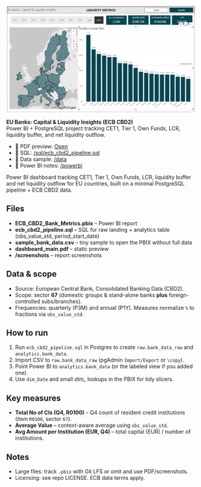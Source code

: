 ![Liquidity metrics](docs/screenshots/Liquidity%20metrics%20screenshot.png)

**EU Banks: Capital & Liquidity Insights (ECB CBD2)**  
Power BI + PostgreSQL project tracking CET1, Tier 1, Own Funds, LCR, liquidity buffer, and net liquidity outflow.

- 📄 PDF preview: [Open](docs/EU%20Banks%20_%20Capital%20%26%20Liquidity%20Insights.pdf)
- 📁 SQL: [/sql/ecb_cbd2_pipeline.sql](sql/ecb_cbd2_pipeline.sql)
- 📁 Data sample: [/data](data/)
- 📁 Power BI notes: [/powerbi](powerbi/)

Power BI dashboard tracking CET1, Tier 1, Own Funds, LCR, liquidity buffer and net liquidity outflow for EU countries, built on a minimal PostgreSQL pipeline + ECB CBD2 data.

## Files
- **ECB_CBD2_Bank_Metrics.pbix** – Power BI report
- **ecb_cbd2_pipeline.sql** – SQL for raw landing + analytics table (obs_value_std, period_start_date)
- **sample_bank_data.csv** – tiny sample to open the PBIX without full data
- **dashboard_main.pdf** – static preview
- **/screenshots** – report screenshots

## Data & scope
- Source: European Central Bank, Consolidated Banking Data (CBD2).
- Scope: sector **67** (domestic groups & stand-alone banks **plus** foreign-controlled subs/branches).
- Frequencies: quarterly (P3M) and annual (P1Y). Measures normalize `%` to fractions via `obs_value_std`.

## How to run
1. Run `ecb_cbd2_pipeline.sql` in Postgres to create `raw.bank_data_raw` and `analytics.bank_data`.
2. Import CSV to `raw.bank_data_raw` (pgAdmin `Import/Export` or `\copy`).
3. Point Power BI to `analytics.bank_data` (or the labeled view if you added one).
4. Use `dim_Date` and small *dim_* lookups in the PBIX for tidy slicers.

## Key measures
- **Total No of CIs (Q4, R0100)** – Q4 count of resident credit institutions (item `R0100`, sector `67`).
- **Average Value** – context-aware average using `obs_value_std`.
- **Avg Amount per Institution (EUR, Q4)** – total capital (EUR) / number of institutions.

## Notes
- Large files: track `.pbix` with Git LFS or omit and use PDF/screenshots.
- Licensing: see repo LICENSE. ECB data terms apply.
